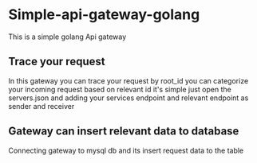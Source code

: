# Simple-api-gateway-golang
This is a simple golang Api gateway

## Trace your request
  In this gateway you can trace your request by root_id
  you can categorize your incoming request based on relevant id
  it's simple just open the servers.json and adding your services endpoint and relevant endpoint as sender and receiver

## Gateway can insert relevant data to database

 Connecting gateway to mysql db and its insert request data to the table
